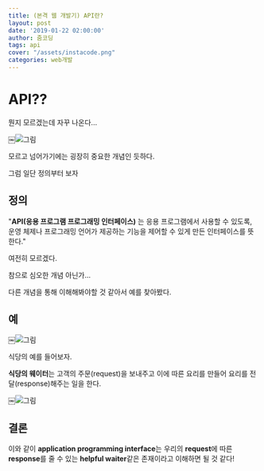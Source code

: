 ```yaml
---
title: (본격 웹 개발기) API란?
layout: post
date: '2019-01-22 02:00:00'
author: 줌코딩
tags: api
cover: "/assets/instacode.png"
categories: web개발
---
```



# API??

뭔지 모르겠는데 자꾸 나온다...

￼![그림](https://raw.githubusercontent.com/zoomKoding/zoomKoding.github.io/source/assets/_posts/api-1.png)

모르고 넘어가기에는 굉장히 중요한 개념인 듯하다.

그럼 일단 정의부터 보자

## 정의

"**API(응용 프로그램 프로그래밍 인터페이스)** 는 응용 프로그램에서 사용할 수 있도록, 운영 체제나 프로그래밍 언어가 제공하는 기능을 제어할 수 있게 만든 인터페이스를 뜻한다."

여전히 모르겠다.

참으로 심오한 개념 아닌가...

다른 개념을 통해 이해해봐야할 것 같아서 예를 찾아봤다. 

## 예

￼![그림](https://raw.githubusercontent.com/zoomKoding/zoomKoding.github.io/source/assets/_posts/api-2.png)

식당의 예를 들어보자.

**식당의 웨이터**는  고객의 주문(request)을 보내주고 이에 따른 요리를 만들어 요리를 전달(response)해주는 일을 한다.

￼![그림](https://raw.githubusercontent.com/zoomKoding/zoomKoding.github.io/source/assets/_posts/api-3.png)

## 결론

이와 같이 **application programming interface**는 우리의 **request**에 따른 **response**를 줄 수 있는 **helpful waiter**같은 존재이라고 이해하면 될 것 같다!

